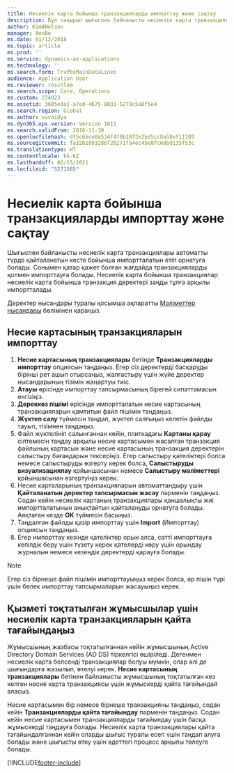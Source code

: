 ```yaml
---
title: Несиелік карта бойынша транзакцияларды импорттау және сақтау
description: Бұл тақырып шығыспен байланысты несиелік карта транзакцияларын қалай импорттау және ұстану туралы түсіндіреді. Бұл транзакциялар автоматты түрде қайталанатын кесте бойынша импортталатындай етіп орнатылуы мүмкін немесе қажет болған жағдайда қолмен импортталуы мүмкін.
author: KimANelson
manager: AnnBe
ms.date: 01/12/2018
ms.topic: article
ms.prod: ''
ms.service: dynamics-ax-applications
ms.technology: ''
ms.search.form: TrvPbsMainDataLines
audience: Application User
ms.reviewer: roschlom
ms.search.scope: Core, Operations
ms.custom: 274023
ms.assetid: 3605eda1-a7ed-4675-8031-5279c5a8f5e4
ms.search.region: Global
ms.author: suvaidya
ms.dyn365.ops.version: Version 1611
ms.search.validFrom: 2016-11-30
ms.openlocfilehash: df5c6bce8a534f4f8b1872e2bd5cc8a58ef11189
ms.sourcegitcommit: fa32b1893286f20271fa4ec4be8fc68bd135f53c
ms.translationtype: HT
ms.contentlocale: kk-KZ
ms.lasthandoff: 02/15/2021
ms.locfileid: "5271585"
---
```

# <a name="import-and-maintain-credit-card-transactions"></a>Несиелік карта бойынша транзакцияларды импорттау және сақтау

Шығыспен байланысты несиелік карта транзакциялары автоматты түрде қайталанатын кесте бойынша импортталатын етіп орнатуға болады. Сонымен қатар қажет болған жағдайда транзакцияларды қолмен импорттауға болады. Несиелік карта бойынша транзакциялар несиелік карта бойынша транзакция деректері заңды тұлға арқылы импортталады.

Деректер нысандары туралы қосымша ақпаратты [Мәліметтер нысандары](https://docs.microsoft.com/dynamics365/fin-ops-core/dev-itpro/data-entities/data-entities) бөлімінен қараңыз.

## <a name="import-credit-card-transactions"></a>Несие картасының транзакцияларын импорттау

1. **Несие картасының транзакциялары** бетінде **Транзакцияларды импорттау** опциясын таңдаңыз. Егер сіз деректерді басқаруды бірінші рет ашып отырсаңыз, жалғастыру үшін жүйе деректер нысандарының тізімін жаңартуы тиіс.
2. **Атауы** өрісінде импорттау тапсырмасының бірегей сипаттамасын енгізіңіз.
3. **Дереккөз пішімі** өрісінде импортталатын несие картасының транзакцияларын қамтитын файл пішімін таңдаңыз.
4. **Жүктеп салу** түймесін таңдап, жүктеп салғыңыз келетін файлды тауып, тізімнен таңдаңыз.
5. Файл жүктелініп салынғаннан кейін, плиткадағы **Картаны қарау** сілтемесін таңдау арқылы несие картасымен жасалған транзакция файлының картасын және несие картасының транзакция деректерін салыстыру бағандарын тексеріңіз. Егер салыстыру қателіктері болса немесе салыстыруды өзгерту керек болса, **Салыстыруды визуализациялау** қойыншасынан немесе **Салыстыру мәліметтері** қойыншасынан өзгертуіңіз керек.
6. Несие карталарының транзакцияларын автоматтандыру үшін **Қайталанатын деректер тапсырмасын жасау** пәрменін таңдаңыз. Содан кейін несиелік картаның транзакциялары қаншалықты жиі импортталатынын анықтайтын қайталануды орнатуға болады. Аяқтаған кезде **OK** түймесін басыңыз.
7. Таңдалған файлды қазір импорттау үшін **Import** (Импорттау) опциясын таңдаңыз.
8. Егер импорттау кезінде қателіктер орын алса, сәтті импорттауға кепілдік беру үшін түзету керек қателерді көру үшін орындау журналын немесе кезеңдік деректерді қарауға болады.

> [!NOTE]
> Егер сіз бірнеше файл пішімін импорттауыңыз керек болса, әр пішін түрі үшін бөлек импорттау тапсырмаларын жасауыңыз керек.

## <a name="reassign-the-credit-card-transactions-for-terminated-employees"></a>Қызметі тоқтатылған жұмысшылар үшін несиелік карта транзакцияларын қайта тағайындаңыз

Жұмысшының жазбасы тоқтатылғаннан кейін жұмысшының Active Directory Domain Services (AD DS) тіркелгісі өшіріледі. Дегенмен несиелік карта белсенді транзакциялар болуы мүмкін, олар әлі де шығындарға жазылып, өтелуі керек. **Несие картасының транзакциялары** бетінен байланысты жұмысшының тоқтатылған кез келген несие карта транзакциясы үшін жұмыскерді қайта тағайындай аласыз.

Несие картасымен бір немесе бірнеше транзакцияны таңдаңыз, содан кейін **Транзакцияларды қайта тағайындау** пәрменін таңдаңыз. Содан кейін несие картасымен транзакцияларды тағайындау үшін басқа жұмыскерді таңдауға болады. Несиелік карта транзакциялары қайта тағайындалғаннан кейін оларды шығыс туралы есеп үшін таңдап алуға болады және шығысты өтеу үшін әдеттегі процесс арқылы төлеуге болады.


[!INCLUDE[footer-include](../includes/footer-banner.md)]